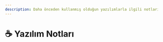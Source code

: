 ```yaml
---
description: Daha önceden kullanmış olduğun yazılımlarla ilgili notlarım 💬
---
```


# ☕ Yazılım Notları
